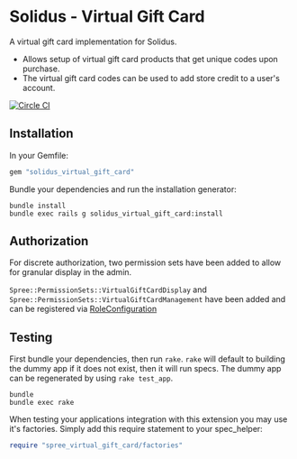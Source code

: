 Solidus - Virtual Gift Card
===========================
A virtual gift card implementation for Solidus.

* Allows setup of virtual gift card products that get unique codes upon
  purchase.
* The virtual gift card codes can be used to add store credit to a user's
  account.

[![Circle CI](https://circleci.com/gh/solidusio/solidus_virtual_gift_card/tree/master.svg?style=shield)](https://circleci.com/gh/solidusio/solidus_virtual_gift_card/tree/master)

Installation
------------

In your Gemfile:

```ruby
gem "solidus_virtual_gift_card"
```

Bundle your dependencies and run the installation generator:

```shell
bundle install
bundle exec rails g solidus_virtual_gift_card:install
```

Authorization
-------------

For discrete authorization, two permission sets have been added to allow for granular display in the admin.

`Spree::PermissionSets::VirtualGiftCardDisplay` and `Spree::PermissionSets::VirtualGiftCardManagement` have been added and can be registered via [RoleConfiguration](http://docs.solidus.io/Spree/RoleConfiguration.html)

Testing
-------

First bundle your dependencies, then run `rake`. `rake` will default to
building the dummy app if it does not exist, then it will run specs. The dummy
app can be regenerated by using `rake test_app`.

```shell
bundle
bundle exec rake
```

When testing your applications integration with this extension you may use it's
factories. Simply add this require statement to your spec_helper:

```ruby
require "spree_virtual_gift_card/factories"
```
